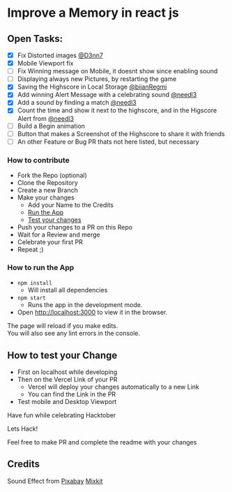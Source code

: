 # Improve a Memory in react js

## Open Tasks:

- [x] Fix Distorted images [@D3nn7](https://github.com/D3nn7)
- [x] Mobile Viewport fix 
- [ ] Fix Winning message on Mobile, it doesnt show since enabling sound
- [ ] Displaying always new Pictures, by restarting the game
- [x] Saving the Highscore in Local Storage [@bijanRegmi](https://github.com/BijanRegmi)
- [x] Add winning Alert Message with a celebrating sound [@needl3](https://github.com/needl3)
- [x] Add a sound by finding a match [@needl3](https://github.com/needl3)
- [x] Count the time and show it next to the highscore, and in the Higscore Alert from [@needl3](https://github.com/needl3)
- [ ] Build a Begin animation
- [ ] Button that makes a Screenshot of the Highscore to share it with friends
- [ ] An other Feature or Bug PR thats not here listed, but necessary

### How to contribute 

- Fork the Repo (optional)
- Clone the Repository
- Create a new Branch
- Make your changes 
    - Add your Name to the Credits
    - [Run the App](#run-the-app)
    - [Test your changes](#test)
- Push your changes to a PR on this Repo
- Wait for a Review and merge
- Celebrate your first PR
- Repeat ;)

### <a name="run-the-app"></a> How to run the App
- `npm install`
    - Will install all dependencies
- `npm start` 
  - Runs the app in the development mode.
- Open [http://localhost:3000](http://localhost:3000) to view it in the browser.

The page will reload if you make edits.\
You will also see any lint errors in the console.

## <a name="test"></a> How to test your Change
- First on localhost while developing
- Then on the Vercel Link of your PR
    - Vercel will deploy your changes automatically to a new Link
    - You can find the Link in the PR
- Test mobile and Desktop Viewport

Have fun while celebrating Hacktober
 
Lets Hack!

Feel free to make PR and complete the readme with your changes

## Credits
Sound Effect from
<a href="https://pixabay.com/?utm_source=link-attribution&amp;utm_medium=referral&amp;utm_campaign=music&amp;utm_content=6826">Pixabay</a>
<a href="https://mixkit.co">Mixkit</a>

